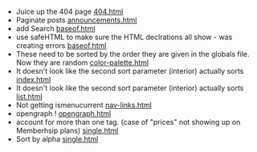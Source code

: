 - Juice up the 404 page [404.html](404.html)
- Paginate posts [announcements.html](announcements.html)
- add Search [baseof.html](baseof.html)
- use safeHTML to make sure the HTML declrations all show - was creating errors [baseof.html](baseof.html)
- These need to be sorted by the order they are given in the globals file. Now they are random [color-palette.html](color-palette.html)
- It doesn't look like the second sort parameter (interior) actually sorts [index.html](index.html)
- It doesn't look like the second sort parameter (interior) actually sorts [list.html](list.html)
- Not getting ismenucurrent [nav-links.html](nav-links.html)
- opengraph ! [opengraph.html](opengraph.html)
- account for more than one tag. (case of "prices" not showing up on Memberhsip plans) [single.html](single.html)
- Sort by alpha [single.html](single.html)
